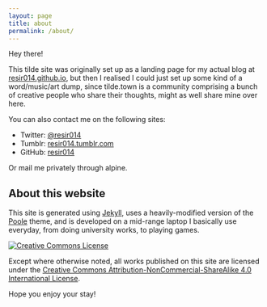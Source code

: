 ```yaml
---
layout: page
title: about
permalink: /about/
---
```


Hey there!

This tilde site was originally set up as a landing page for my actual blog at [resir014.github.io](https://resir014.github.io), but then I realised I could just set up some kind of a word/music/art dump, since tilde.town is a community comprising a bunch of creative people who share their thoughts, might as well share mine over here.

You can also contact me on the following sites:

* Twitter: [@resir014](https://twitter.com/resir014)
* Tumblr: [resir014.tumblr.com](http://resir014.tumblr.com/)
* GitHub: [resir014](https://github.com/resir014)

Or mail me privately through alpine.

## About this website

This site is generated using [Jekyll](https://jekyllrb.com/), uses a heavily-modified version of the [Poole](http://getpoole.com/) theme, and is developed on a mid-range laptop I basically use everyday, from doing university works, to playing games.

<a rel="license" href="http://creativecommons.org/licenses/by-nc-sa/4.0/">
  <img alt="Creative Commons License" style="border-radius:0" src="https://i.creativecommons.org/l/by-nc-sa/4.0/88x31.png">
</a>

Except where otherwise noted, all works published on this site are licensed under the <a rel="license" href="http://creativecommons.org/licenses/by-nc-sa/4.0/">Creative Commons Attribution-NonCommercial-ShareAlike 4.0 International License</a>.

Hope you enjoy your stay!
